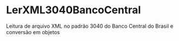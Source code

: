 # LerXML3040BancoCentral
Leitura de arquivo XML no padrão 3040 do Banco Central do Brasil e conversão em objetos
